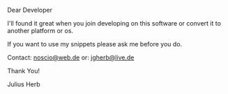 Dear Developer


I'll found it great when you join developing on this software or convert it to another platform or os.

If you want to use my snippets please ask me before you do.

Contact: noscio@web.de
or: jgherb@live.de

Thank You!

Julius Herb
